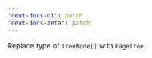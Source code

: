 ```yaml
---
'next-docs-ui': patch
'next-docs-zeta': patch
---
```


Replace type of `TreeNode[]` with `PageTree`

